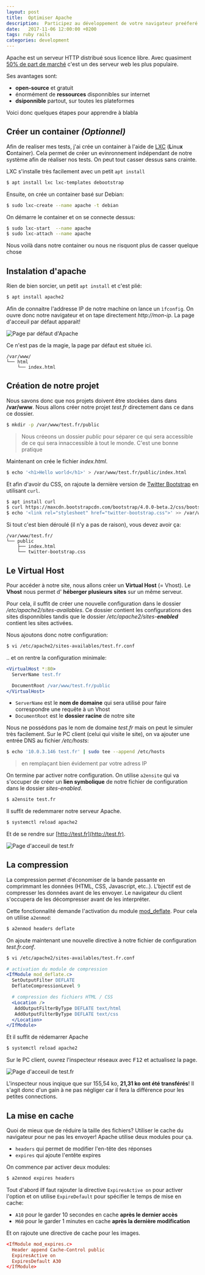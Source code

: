```yaml
---
layout: post
title:  Optimiser Apache
description:  Participez au développement de votre navigateur preéferé
date:   2017-11-06 12:00:00 +0200
tags: ruby rails
categories: development
---
```


Apache est un serveur HTTP distribué sous licence libre. Avec quasiment [50% de part de marché](https://www.developpez.com/actu/129511/Serveurs-Web-Nginx-detient-desormais-un-tiers-des-parts-de-marche-tandis-qu-Apache-chute-en-dessous-des-50-pourcent-d-apres-W3Tech/) c'est un des serveur web les plus populaire.

Ses avantages sont:

* **open-source** et gratuit
* énormément de **ressources** disponnibles sur internet
* **dsiponnible** partout, sur toutes les plateformes


Voici donc quelques étapes pour apprendre à blabla


## Créer un container *(Optionnel)* 

Afin de realiser mes tests, j'ai crée un container à l'aide de [LXC](https://linuxcontainers.org/fr/) (**L**inu**x** **C**ontainer). Cela permet de créer un evinronnement indépendant de notre système afin de réaliser nos tests. On peut tout casser dessus sans crainte.

LXC s'installe très facilement avec un petit `apt install`

~~~bash
$ apt install lxc lxc-templates debootstrap
~~~

Ensuite, on crée un container basé sur Debian:

~~~bash
$ sudo lxc-create --name apache -t debian
~~~

On démarre le container et on se connecte dessus:

~~~bash
$ sudo lxc-start  --name apache 
$ sudo lxc-attach --name apache
~~~

Nous voilà dans notre container ou nous ne risquont plus de casser quelque chose

## Instalation d'apache

Rien de bien sorcier, un petit `apt install` et c'est plié:

~~~bash
$ apt install apache2
~~~

Afin de connaitre l'addresse IP de notre machine on lance un `ìfconfig`. On ouvre donc notre navigateur et on tape directement _http://mon-ip_. La page d'acceuil par défaut apparait!

![Page par défaut d'Apache](/img/blog/debian_apache_works.png)

Ce n'est pas de la magie, la page par défaut est située ici. 

~~~plain
/var/www/
└── html
    └── index.html
~~~


## Création de notre projet

Nous savons donc que nos projets doivent être stockées dans dans **/var/www**. Nous allons créer notre projet _test.fr_ directement dans ce dans ce dossier. 

~~~bash
$ mkdir -p /var/www/test.fr/public
~~~

> Nous créeons un dossier _public_ pour séparer ce qui sera accessible de ce qui sera innaccessible à tout le monde. C'est une bonne pratique 

Maintenant on crée le fichier _index.html_. 

~~~bash
$ echo '<h1>Hello world</h1>' > /var/www/test.fr/public/index.html
~~~

Et afin d'avoir du CSS, on rajoute la dernière version de [Twitter Bootstrap](http://getbootstrap.com) en utilisant `curl`.

~~~bash
$ apt install curl
$ curl https://maxcdn.bootstrapcdn.com/bootstrap/4.0.0-beta.2/css/bootstrap.css > /var/www/test.fr/public/twitter-bootstrap.css
$ echo '<link rel="stylesheet" href="twitter-bootstrap.css">' >> /var/www/test.fr/public/index.html
~~~

Si tout c'est bien déroulé (il n'y a pas de raison), vous devez avoir ça:

~~~plain
/var/www/test.fr/
└── public
    ├── index.html
    └── twitter-bootstrap.css
~~~

## Le Virtual Host

Pour accéder à notre site, nous allons créer un **Virtual Host** (= Vhost). Le **Vhost** nous permet d' **héberger plusieurs sites** sur un même serveur.

Pour cela, il suffit de créer une nouvelle configuration dans le dossier _/etc/apache2/sites-availables_. Ce dossier contient les configurations des sites disponnibles tandis que le dossier _/etc/apache2/sites-**enabled**_ contient les sites activées.

Nous ajoutons donc notre configuration:

~~~bash
$ vi /etc/apache2/sites-availables/test.fr.conf
~~~

.. et on rentre la configuration minimale:

~~~apache
<VirtualHost *:80>
  ServerName test.fr

  DocumentRoot /var/www/test.fr/public
</VirtualHost>
~~~

* `ServerName` est le **nom de domaine** qui sera utilisé pour faire correspondre une requête à un Vhost
* `DocumentRoot` est le **dossier racine** de notre site

Nous ne possédons pas le nom de domaine _test.fr_ mais on peut le simuler très facilement. Sur le PC client (celui qui visite le site), on va ajouter une entrée DNS au fichier _/etc/hosts_:

~~~bash
$ echo '10.0.3.146 test.fr' | sudo tee --append /etc/hosts
~~~

> en remplaçant bien évidement par votre adress IP


On termine par activer notre configuration. On utilise `a2ensite` qui va s'occuper de créer un **lien symbolique** de notre fichier de configuration dans le dossier *sites-enabled*.

~~~bash
$ a2ensite test.fr
~~~

Il suffit de redemmarer notre serveur Apache.

~~~bash
$ systemctl reload apache2
~~~

Et de se rendre sur [http://test.fr](http://test.fr).

![Page d'acceuil de test.fr](/img/blog/debian_apache_hello_world.png)

## La compression

La compression permet d'économiser de la bande passante en comprimmant les données (HTML, CSS, Javascript, etc..). L'bjectif est de compresser les données avant de les envoyer. Le navigateur du client s'occupera de les décompresser avant de les interpréter.

Cette fonctionnalité demande l'activation du module [mod_deflate](http://httpd.apache.org/docs/2.0/mod/mod_deflate.html). Pour cela on utilise `a2enmod`:

~~~bash
$ a2enmod headers deflate
~~~

On ajoute maintenant une nouvelle directive à notre fichier de configuration _test.fr.conf_.

~~~bash
$ vi /etc/apache2/sites-availables/test.fr.conf
~~~

~~~apache
# activation du module de compression
<IfModule mod_deflate.c>
  SetOutputFilter DEFLATE
  DeflateCompressionLevel 9

  # compression des fichiers HTML / CSS
  <Location />
   AddOutputFilterByType DEFLATE text/html
   AddOutputFilterByType DEFLATE text/css
  </Location>
</IfModule>
~~~

Et il suffit de rédemarrer Apache

~~~bash
$ systemctl reload apache2
~~~

Sur le PC client, ouvrez l'inspecteur réseaux avec <kbd>F12</kbd> et actualisez la page.

![Page d'acceuil de test.fr](/img/blog/debian_apache_deflate.png)

L'inspecteur nous inqique que sur 155,54 ko, **21,31 ko ont été transférés**! Il s'agit donc d'un gain à ne pas négliger car il fera la différence pour les petites connections.

## La mise en cache

Quoi de mieux que de réduire la taille des fichiers? Utiliser le cache du navigateur pour ne pas les envoyer! Apache utilise deux modules pour ça.

* `headers` qui permet de modifier l'en-tête des réponses
* `expires` qui ajoute l'entête expires

On commence par activer deux modules:

~~~bash
$ a2enmod expires headers
~~~

Tout d'abord  ilf faut rajouter la directive `ExpiresActive on` pour activer l'option et on utilise `ExpireDefault` pour spécifier le temps de mise en cache:

* `A10` pour le garder 10 secondes en cache **après le dernier accès**
* `M60` pour le garder 1 minutes en cache **après la dernière modification**

 Et on rajoute une directive de cache pour les images.

~~~conf
<IfModule mod_expires.c>
  Header append Cache-Control public
  ExpiresActive on
  ExpiresDefault A30
</IfModule>
~~~

